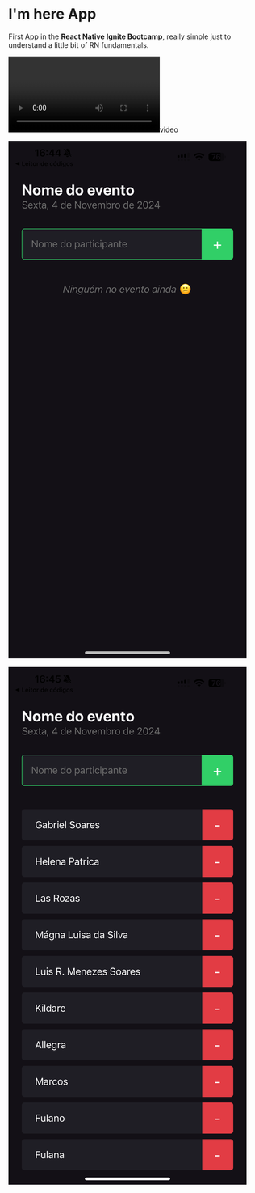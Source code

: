 # I'm here App

First App in the **React Native Ignite Bootcamp**, really simple just to understand a little bit of RN fundamentals.

[![video](./git_assets/RPReplay_Final1717189197.MP4)](./git_assets/RPReplay_Final1717189197.MP4)

![image_1](./git_assets/IMG_9055.PNG)

![image_2](./git_assets/IMG_9056.PNG)
